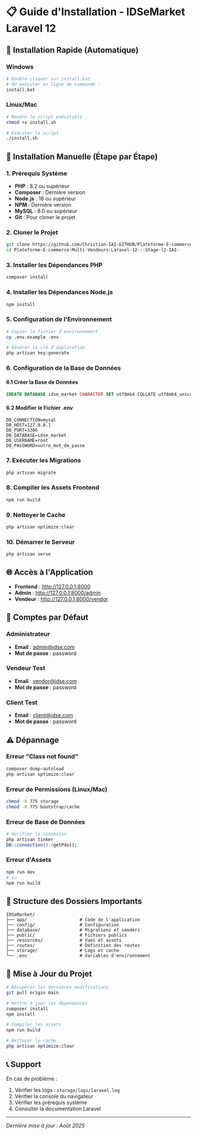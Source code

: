 # 📋 Guide d'Installation - IDSeMarket Laravel 12

## 🚀 Installation Rapide (Automatique)

### Windows
```bash
# Double-cliquer sur install.bat
# OU exécuter en ligne de commande :
install.bat
```

### Linux/Mac
```bash
# Rendre le script exécutable
chmod +x install.sh

# Exécuter le script
./install.sh
```

## 📝 Installation Manuelle (Étape par Étape)

### 1. Prérequis Système
- **PHP** : 8.2 ou supérieur
- **Composer** : Dernière version
- **Node.js** : 18 ou supérieur
- **NPM** : Dernière version
- **MySQL** : 8.0 ou supérieur
- **Git** : Pour cloner le projet

### 2. Cloner le Projet
```bash
git clone https://github.com/Christian-IAI-GITHUB/Plateforme-E-commerce-Multi-Vendeurs-Laravel-12---Stage-l2-IAI-.git
cd Plateforme-E-commerce-Multi-Vendeurs-Laravel-12---Stage-l2-IAI-
```

### 3. Installer les Dépendances PHP
```bash
composer install
```

### 4. Installer les Dépendances Node.js
```bash
npm install
```

### 5. Configuration de l'Environnement
```bash
# Copier le fichier d'environnement
cp .env.example .env

# Générer la clé d'application
php artisan key:generate
```

### 6. Configuration de la Base de Données

#### 6.1 Créer la Base de Données
```sql
CREATE DATABASE idse_market CHARACTER SET utf8mb4 COLLATE utf8mb4_unicode_ci;
```

#### 6.2 Modifier le Fichier .env
```env
DB_CONNECTION=mysql
DB_HOST=127.0.0.1
DB_PORT=3306
DB_DATABASE=idse_market
DB_USERNAME=root
DB_PASSWORD=votre_mot_de_passe
```

### 7. Exécuter les Migrations
```bash
php artisan migrate
```

### 8. Compiler les Assets Frontend
```bash
npm run build
```

### 9. Nettoyer le Cache
```bash
php artisan optimize:clear
```

### 10. Démarrer le Serveur
```bash
php artisan serve
```

## 🌐 Accès à l'Application

- **Frontend** : http://127.0.0.1:8000
- **Admin** : http://127.0.0.1:8000/admin
- **Vendeur** : http://127.0.0.1:8000/vendor

## 🔐 Comptes par Défaut

### Administrateur
- **Email** : admin@idse.com
- **Mot de passe** : password

### Vendeur Test
- **Email** : vendor@idse.com
- **Mot de passe** : password

### Client Test
- **Email** : client@idse.com
- **Mot de passe** : password

## ⚠️ Dépannage

### Erreur "Class not found"
```bash
composer dump-autoload
php artisan optimize:clear
```

### Erreur de Permissions (Linux/Mac)
```bash
chmod -R 775 storage
chmod -R 775 bootstrap/cache
```

### Erreur de Base de Données
```bash
# Vérifier la connexion
php artisan tinker
DB::connection()->getPdo();
```

### Erreur d'Assets
```bash
npm run dev
# ou
npm run build
```

## 📁 Structure des Dossiers Importants

```
IDSeMarket/
├── app/                    # Code de l'application
├── config/                 # Configuration
├── database/               # Migrations et seeders
├── public/                 # Fichiers publics
├── resources/              # Vues et assets
├── routes/                 # Définition des routes
├── storage/                # Logs et cache
└── .env                    # Variables d'environnement
```

## 🔄 Mise à Jour du Projet

```bash
# Récupérer les dernières modifications
git pull origin main

# Mettre à jour les dépendances
composer install
npm install

# Compiler les assets
npm run build

# Nettoyer le cache
php artisan optimize:clear
```

## 📞 Support

En cas de problème :
1. Vérifier les logs : `storage/logs/laravel.log`
2. Vérifier la console du navigateur
3. Vérifier les prérequis système
4. Consulter la documentation Laravel

---

*Dernière mise à jour : Août 2025*
